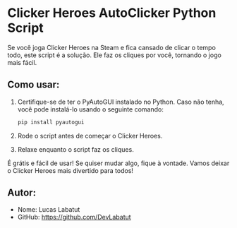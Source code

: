 # Clicker Heroes AutoClicker Python Script

Se você joga Clicker Heroes na Steam e fica cansado de clicar o tempo todo, este script é a solução. Ele faz os cliques por você, tornando o jogo mais fácil.

## Como usar:

1. Certifique-se de ter o PyAutoGUI instalado no Python. Caso não tenha, você pode instalá-lo usando o seguinte comando:
    ```bash
    pip install pyautogui
    ```
2. Rode o script antes de começar o Clicker Heroes.

3. Relaxe enquanto o script faz os cliques.

É grátis e fácil de usar! Se quiser mudar algo, fique à vontade. Vamos deixar o Clicker Heroes mais divertido para todos!

## Autor:

- Nome: Lucas Labatut
- GitHub: https://github.com/DevLabatut

